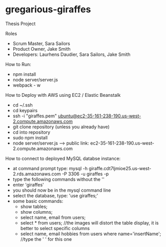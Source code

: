 # gregarious-giraffes
Thesis Project

Roles
- Scrum Master, Sara Sailors
- Product Owner, Jake Smith
- Developers: Laurhens Daudier, Sara Sailors, Jake Smith

How to Run:
- npm install
- node server/server.js
- webpack - w

How to Deploy with AWS using EC2 / Elastic Beanstalk
- cd ~/.ssh
- cd keypairs
- ssh -i "giraffes.pem" ubuntu@ec2-35-161-238-190.us-west-2.compute.amazonaws.com
- git clone repository (unless you already have)
- cd into repository
- sudo npm install
- node server/server.js
--> public link: ec2-35-161-238-190.us-west-2.compute.amazonaws.com

How to connect to deployed MySQL databse instance:
- at command prompt type: mysql -h giraffe.cdt7ljmioe25.us-west-2.rds.amazonaws.com -P 3306 -u giraffes -p
- type the following commands without the ''
- enter 'giraffes'
- you should now be in the mysql command line
- select the database, type: 'use giraffes;'
- some basic commands:
  - show tables;
  - show columns;
  - select name, email from users;
  - select * from users; //the images will distort the table display, it is better to select specific columns
  - select name, email hobbies from users where name='insertName';  //type the ' ' for this one
